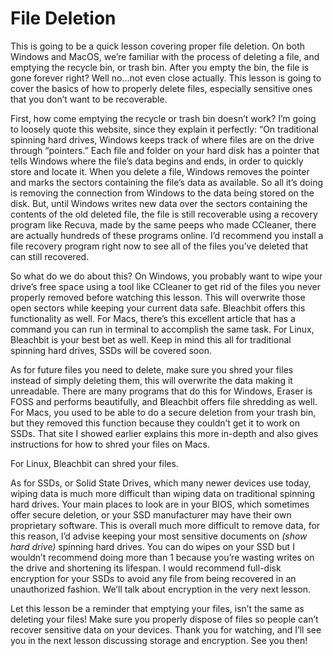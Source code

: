 # File Deletion

This is going to be a quick lesson covering proper file deletion. On both Windows
and MacOS, we’re familiar with the process of deleting a file, and emptying the
recycle bin, or trash bin. After you empty the bin, the file is gone forever right?
Well no...not even close actually. This lesson is going to cover the basics of how to
properly delete files, especially sensitive ones that you don’t want to be
recoverable.

First, how come emptying the recycle or trash bin doesn’t work? I’m going to
loosely quote this website, since they explain it perfectly: “On traditional spinning
hard drives, Windows keeps track of where files are on the drive through
“pointers.” Each file and folder on your hard disk has a pointer that tells Windows
where the file’s data begins and ends, in order to quickly store and locate it.
When you delete a file, Windows removes the pointer and marks the sectors
containing the file’s data as available. So all it’s doing is removing the connection
from Windows to the data being stored on the disk. But, until Windows writes new
data over the sectors containing the contents of the old deleted file, the file is
still recoverable using a recovery program like Recuva, made by the same peeps
who made CCleaner, there are actually hundreds of these programs online. I’d
recommend you install a file recovery program right now to see all of the files
you’ve deleted that can still recovered.

So what do we do about this? On Windows, you probably want to wipe your
drive’s free space using a tool like CCleaner to get rid of the files you never
properly removed before watching this lesson. This will overwrite those open
sectors while keeping your current data safe. Bleachbit offers this functionality as
well. For Macs, there’s this excellent article that has a command you can run in
terminal to accomplish the same task. For Linux, Bleachbit is your best bet as
well. Keep in mind this all for traditional spinning hard drives, SSDs will be
covered soon.

As for future files you need to delete, make sure you shred your files instead of
simply deleting them, this will overwrite the data making it unreadable. There are
many programs that do this for Windows, Eraser is FOSS and performs
beautifully, and Bleachbit offers file shredding as well.
For Macs, you used to be able to do a secure deletion from your trash bin, but
they removed this function because they couldn’t get it to work on SSDs. That site
I showed earlier explains this more in-depth and also gives instructions for how
to shred your files on Macs.

For Linux, Bleachbit can shred your files.

As for SSDs, or Solid State Drives, which many newer devices use today, wiping
data is much more difficult than wiping data on traditional spinning hard drives.
Your main places to look are in your BIOS, which sometimes offer secure deletion,
or your SSD manufacturer may have their own proprietary software. This is overall
much more difficult to remove data, for this reason, I’d advise keeping your most
sensitive documents on *(show hard drive)* spinning hard drives. You can do
wipes on your SSD but I wouldn’t recommend doing more than 1 because you’re
wasting writes on the drive and shortening its lifespan. I would recommend
full-disk encryption for your SSDs to avoid any file from being recovered in an
unauthorized fashion. We’ll talk about encryption in the very next lesson.

Let this lesson be a reminder that emptying your files, isn’t the same as deleting
your files! Make sure you properly dispose of files so people can’t recover
sensitive data on your devices. Thank you for watching, and I’ll see you in the next
lesson discussing storage and encryption. See you then!
